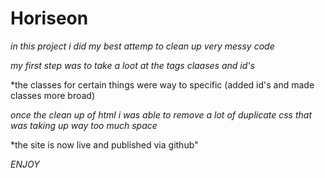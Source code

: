 # Horiseon
*in this project i did my best attemp to clean up very messy code*

*my first step was to take a loot at the tags claases and id's*

*the classes for certain things were way to specific (added id's and made classes more broad)

*once the clean up of html i was able to remove a lot of duplicate css that was taking up way too much space*

*the site is now live and published via github"

*ENJOY*